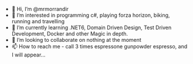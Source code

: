 - 👋 Hi, I’m @mrmorrandir
- 👀 I’m interested in programming c#, playing forza horizon, biking, running and travelling
- 🌱 I’m currently learning .NET6, Domain Driven Design, Test Driven Development, Docker and other Magic in depth.
- 💞️ I’m looking to collaborate on nothing at the moment
- 📫 How to reach me - call 3 times espressone gunpowder espresso, and I will appear...

<!---
mrmorrandir/mrmorrandir is a ✨ special ✨ repository because its `README.md` (this file) appears on your GitHub profile.
You can click the Preview link to take a look at your changes.
--->
